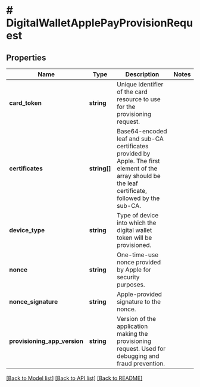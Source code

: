 # # DigitalWalletApplePayProvisionRequest

## Properties

Name | Type | Description | Notes
------------ | ------------- | ------------- | -------------
**card_token** | **string** | Unique identifier of the card resource to use for the provisioning request. |
**certificates** | **string[]** | Base64-encoded leaf and sub-CA certificates provided by Apple.  The first element of the array should be the leaf certificate, followed by the sub-CA. |
**device_type** | **string** | Type of device into which the digital wallet token will be provisioned. |
**nonce** | **string** | One-time-use nonce provided by Apple for security purposes. |
**nonce_signature** | **string** | Apple-provided signature to the nonce. |
**provisioning_app_version** | **string** | Version of the application making the provisioning request. Used for debugging and fraud prevention. |

[[Back to Model list]](../../README.md#models) [[Back to API list]](../../README.md#endpoints) [[Back to README]](../../README.md)
